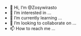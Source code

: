 - 👋 Hi, I’m @Zosywirasto
- 👀 I’m interested in ...
- 🌱 I’m currently learning ...
- 💞️ I’m looking to collaborate on ...
- 📫 How to reach me ...

<!---
Zosywirasto/Zosywirasto is a ✨ special ✨ repository because its `README.md` (this file) appears on your GitHub profile.
You can click the Preview link to take a look at your changes.
--->
